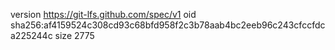 version https://git-lfs.github.com/spec/v1
oid sha256:af4159524c308cd93c68bfd958f2c3b78aab4bc2eeb96c243cfccfdca225244c
size 2775
